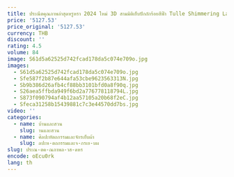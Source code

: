 ```yaml
---
title: ประณีตคุณภาพล่าสุดหรูหรา 2024 ใหม่ 3D สามมิติเย็บปักถักร้อยสีฟ้า Tulle Shimmering Lace ชุดราตรี FD910
price: '5127.53'
price_original: '5127.53'
currency: THB
discount: ''
rating: 4.5
volume: 84
image: S61d5a62525d742fcad178da5c074e709o.jpg
images:
  - S61d5a62525d742fcad178da5c074e709o.jpg
  - Sfe587f2b87e644afa53cbe9623563313N.jpg
  - Sb9b386d26afb4cf88bb3101bfd0a8f90q.jpg
  - S26aea5ffbda949f6bd2a776778118794L.jpg
  - S873f090794af4b12aa57105a20b68f2eC.jpg
  - Sfeca31258b15439881c7c3e44570dd7bs.jpg
video: ''
categories:
  - name: บ้านและสวน
    slug: านและสวน
  - name: ศิลปะหัตถกรรมและจักรเย็บผ้า
    slug: ลปะห-ตถกรรมและจ-กรเย-บผ
slug: ประณ-ตค-ณภาพล-าส-ดหร
encode: oEcu0rk
lang: th
---
```

  